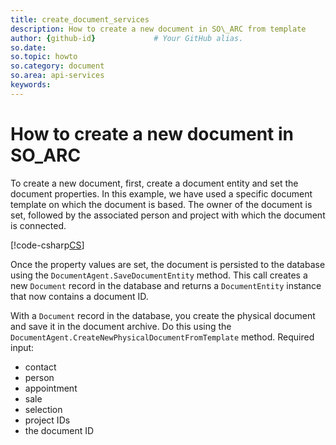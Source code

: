 ```yaml
---
title: create_document_services
description: How to create a new document in SO\_ARC from template
author: {github-id}             # Your GitHub alias.
so.date:
so.topic: howto
so.category: document
so.area: api-services
keywords:
---
```


# How to create a new document in SO\_ARC

To create a new document, first, create a document entity and set the document properties. In this example, we have used a specific document template on which the document is based. The owner of the document is set, followed by the associated person and project with which the document is connected.

[!code-csharp[CS](includes/create-document.cs)]

Once the property values are set, the document is persisted to the database using the `DocumentAgent.SaveDocumentEntity` method. This call creates a new `Document` record in the database and returns a `DocumentEntity` instance that now contains a document ID.

With a `Document` record in the database, you create the physical document and save it in the document archive. Do this using the `DocumentAgent.CreateNewPhysicalDocumentFromTemplate` method. Required input:

* contact
* person
* appointment
* sale
* selection
* project IDs
* the document ID
